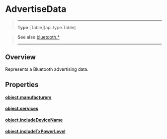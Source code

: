 # AdvertiseData

> --------------------- ------------------------------------------------------------------------------------------
> __Type__              [Table][api.type.Table]


> __See also__          [bluetooth.*](/plugin/bluetooth.md)
> --------------------- ------------------------------------------------------------------------------------------

## Overview

Represents a Bluetooth advertising data.

## Properties

#### [object.manufacturers](/plugin/bluetooth/type/AdvertiseData/manufacturers.md)

#### [object.services](/plugin/bluetooth/type/AdvertiseData/services.md)

#### [object.includeDeviceName](/plugin/bluetooth/type/AdvertiseData/includeDeviceName.md)

#### [object.includeTxPowerLevel](/plugin/bluetooth/type/AdvertiseData/includeTxPowerLevel.md)